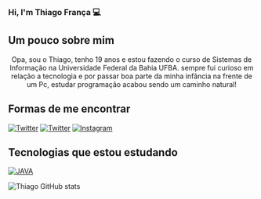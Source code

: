 ### Hi, I'm Thiago França 💻

## Um pouco sobre mim
<div align="center"> Opa, sou o Thiago, tenho 19 anos e estou fazendo o curso de Sistemas de Informação na Universidade Federal da Bahia UFBA.
sempre fui curioso em relação a tecnologia e por passar boa parte da minha infância na frente de um Pc, estudar programação acabou sendo um
caminho natural!</div>

## Formas de me encontrar 
[![Twitter](https://img.shields.io/badge/Twitter-1DA1F2?style=for-the-badge&logo=twitter&logoColor=white)](https://twitter.com/thiagofr_4)
[![Twitter](https://img.shields.io/badge/LinkedIn-0077B5?style=for-the-badge&logo=linkedin&logoColor=white)](https://www.linkedin.com/in/thiago-fran%C3%A7a-a9303621a/)
[![Instagram](https://img.shields.io/badge/Instagram-E4405F?style=for-the-badge&logo=instagram&logoColor=white)](https://instagram.com/thiagofr_4)

## Tecnologias que estou estudando
[![JAVA](https://img.shields.io/badge/Java-ED8B00?style=for-the-badge&logo=openjdk&logoColor=white)]()

![Thiago GitHub stats](https://github-readme-stats.vercel.app/api?username=thiagofr4nc4&show_icons=true&theme=tokyonight)

